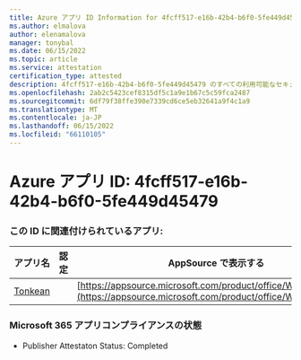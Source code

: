 ```yaml
---
title: Azure アプリ ID Information for 4fcff517-e16b-42b4-b6f0-5fe449d45479
ms.author: elmalova
author: elenamalova
manager: tonybal
ms.date: 06/15/2022
ms.topic: article
ms.service: attestation
certification_type: attested
description: 4fcff517-e16b-42b4-b6f0-5fe449d45479 のすべての利用可能なセキュリティとコンプライアンス情報。
ms.openlocfilehash: 2ab2c5423cef8315df5c1a9e1b67c5c59fca2487
ms.sourcegitcommit: 6df79f38ffe390e7339cd6ce5eb32641a9f4c1a9
ms.translationtype: MT
ms.contentlocale: ja-JP
ms.lasthandoff: 06/15/2022
ms.locfileid: "66110105"
---
```

# <a name="azure-app-id-4fcff517-e16b-42b4-b6f0-5fe449d45479"></a>Azure アプリ ID: 4fcff517-e16b-42b4-b6f0-5fe449d45479


### <a name="apps-associated-with-this-id"></a>この ID に関連付けられているアプリ:
| **アプリ名** | **認定** | **AppSource で表示する** |
|--------------|---------------|-----------------------|
| [Tonkean](../forward/WA104381749.md) |  | [https://appsource.microsoft.com/product/office/WA104381749](https://appsource.microsoft.com/product/office/WA104381749) |

### <a name="microsoft-365-app-compliance-status"></a>Microsoft 365 アプリコンプライアンスの状態
- Publisher Attestaton Status: Completed
